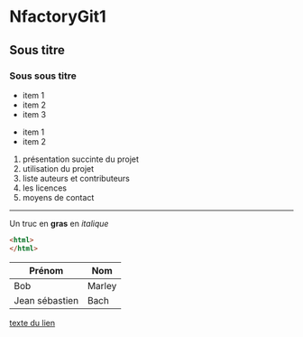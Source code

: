 # NfactoryGit1
## Sous titre
### Sous sous titre

- item 1
- item 2
- item 3 

+ item 1
+ item 2

1. présentation succinte du projet
2. utilisation du projet
3. liste auteurs et contributeurs
4. les licences 
5. moyens de contact 
---
Un truc en **gras** en *italique* 

```html
<html>
</html>

```


|Prénom|Nom|
|---|---|
|Bob|Marley|
|Jean sébastien|Bach|

[texte du lien](https://google.com)
